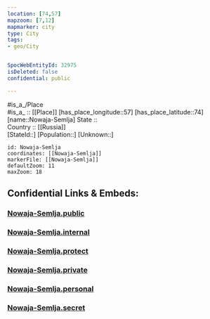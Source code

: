 ```yaml
---
location: [74,57] 
mapzoom: [7,12] 
mapmarker: city 
type: City
tags:
- geo/City


SpocWebEntityId: 32975
isDeleted: false
confidential: public

---
```

#is_a_/Place  
#is_a_ :: [[Place]] 
[has_place_longitude::57] 
[has_place_latitude::74] 
[name::Nowaja-Semlja] 
State ::  
Country :: [[Russia]]  
[StateId::] 
[Population::] 
[Unknown::] 


```leaflet
id: Nowaja-Semlja
coordinates: [[Nowaja-Semlja]] 
markerFile: [[Nowaja-Semlja]] 
defaultZoom: 11 
maxZoom: 18
```


## Confidential Links & Embeds: 

### [Nowaja-Semlja.public](/_public/\Earth\Continent\Europe\Europe~East\Russia\Russia~NorthWest\Arkhangelsk_Oblast\CityNowaja-Semlja.public.md) 

### [Nowaja-Semlja.internal](/_internal/\Earth\Continent\Europe\Europe~East\Russia\Russia~NorthWest\Arkhangelsk_Oblast\CityNowaja-Semlja.internal.md) 

### [Nowaja-Semlja.protect](/_protect/\Earth\Continent\Europe\Europe~East\Russia\Russia~NorthWest\Arkhangelsk_Oblast\CityNowaja-Semlja.protect.md) 

### [Nowaja-Semlja.private](/_private/\Earth\Continent\Europe\Europe~East\Russia\Russia~NorthWest\Arkhangelsk_Oblast\CityNowaja-Semlja.private.md) 

### [Nowaja-Semlja.personal](/_personal/\Earth\Continent\Europe\Europe~East\Russia\Russia~NorthWest\Arkhangelsk_Oblast\CityNowaja-Semlja.personal.md) 

### [Nowaja-Semlja.secret](/_secret/\Earth\Continent\Europe\Europe~East\Russia\Russia~NorthWest\Arkhangelsk_Oblast\CityNowaja-Semlja.secret.md)

